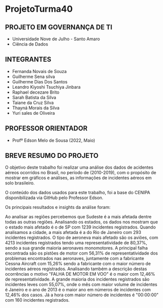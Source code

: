 # ProjetoTurma40

## PROJETO EM GOVERNANÇA DE TI

- Universidade Nove de Julho - Santo Amaro
- Ciência de Dados

## INTEGRANTES

- Fernanda Novais de Souza
- Guilherme Sena silva 
- Guilherme Dias Dos Santos
- Leandro Kiyoshi Tsuchiya Jinbara 
- Raphael decezare Brito
- Sarah Batista da Silva
- Taiane da Cruz Silva
- Thayná Morais da Silva
- Yuri sales de Oliveira 

## PROFESSOR ORIENTADOR

- Profº Edson Melo de Sousa (2022, Maio)

## BREVE RESUMO DO PROJETO

O objetivo deste trabalho foi realizar uma análise dos dados de acidentes aéreos ocorridos no Brasil, no período de (2010-2019), com o propósito de mostrar em gráficos e análises, as informações de incidentes aéreos em solo brasileiro.

O conteúdo dos dados usados para este trabalho, foi a base do CENIPA disponibilizada via GitHub pelo Professor Edson.

Os principais resultados e insights da análise foram:

Ao analisar as regiões percebemos que Sudeste é a mais afetada dentre todas as outras regiões. Analisando os estados, os dados nos mostram que o estado mais afetado é o de SP com 1239 incidentes registrados. Quando analisamos a cidade, a mais afetada é a do Rio de Janeiro com 293 incidentes registrados.
O tipo de aeroneva mais afetado são os aviões, com 4213 incidentes registrados tendo uma representatividade de 80,37%, sendo a sua grande maioria aeronaves monomotores.
A principal falha encontrada são os pistões de motor com 56,31% de representatividade dos problemas encontrados nas aeronaves, juntamente com a fabricante Cessna Aircraft com 15,26% sendo a fabricante com o maior número de incidentes aéreos registrados. Analisando também a descrição destas ocorrências o motivo "FALHA DE MOTOR EM VOO" é o maior com 12,46% de representatividade.
A grande maioria dos incidentes registrados são incidentes leves com 55,07%, onde o mês com maior volume de incidentes é Janeiro e o ano de 2013 é o maior ano em números de incidentes com 12,46% dos casos. Já a hora com maior número de incidentes é "00:00:00" com 160 incidentes registrados.
